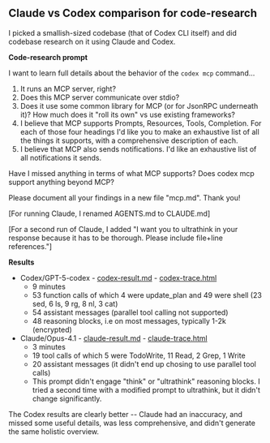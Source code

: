 ## Claude vs Codex comparison for code-research

I picked a smallish-sized codebase (that of Codex CLI itself) and did codebase research on it using Claude and Codex.

**Code-research prompt**

I want to learn full details about the behavior of the `codex mcp` command...
1. It runs an MCP server, right?
2. Does this MCP server communicate over stdio?
3. Does it use some common library for MCP (or for JsonRPC underneath it)? How much does it "roll its own" vs use existing frameworks?
4. I believe that MCP supports Prompts, Resources, Tools, Completion. For each of those four headings I'd like you to make an exhaustive list of all the things it supports, with a comprehensive description of each.
5. I believe that MCP also sends notifications. I'd like an exhaustive list of all notifications it sends.

Have I missed anything in terms of what MCP supports? Does codex mcp support anything beyond MCP?

Please document all your findings in a new file "mcp.md". Thank you!

[For running Claude, I renamed AGENTS.md to CLAUDE.md]

[For a second run of Claude, I added "I want you to ultrathink in your response because it has to be thorough. Please include file+line references."]

**Results**
* Codex/GPT-5-codex - [codex-result.md](https://github.com/ljw1004/codex-trace/blob/main/claude-codex-comparison/codex-result.md) - [codex-trace.html](https://ljw1004.github.io/codex-trace/claude-codex-comparison/codex-trace.html)
   * 9 minutes
   * 53 function calls of which 4 were update_plan and 49 were shell (23 sed, 6 ls, 9 rg, 8 nl, 3 cat)
   * 54 assistant messages (parallel tool calling not supported)
   * 48 reasoning blocks, i.e on most messages, typically 1-2k (encrypted)
* Claude/Opus-4.1 - [claude-result.md](https://github.com/ljw1004/codex-trace/blob/main/claude-codex-comparison/claude-result.md) - [claude-trace.html](https://ljw1004.github.io/codex-trace/claude-codex-comparison/claude-trace.html)
   * 3 minutes
   * 19 tool calls of which 5 were TodoWrite, 11 Read, 2 Grep, 1 Write
   * 20 assistant messages (it didn't end up chosing to use parallel tool calls)
   * This prompt didn't engage "think" or "ultrathink" reasoning blocks. I tried a second time with a modified prompt to ultrathink, but it didn't change significantly.

The Codex results are clearly better -- Claude had an inaccuracy, and missed some useful details, was less comprehensive, and didn't generate the same holistic overview.
